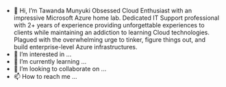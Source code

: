 - 👋 Hi, I’m Tawanda Munyuki Obsessed Cloud Enthusiast with an impressive Microsoft Azure home lab. Dedicated IT Support professional with 2+ years of experience providing unforgettable experiences to clients while maintaining an addiction to learning Cloud technologies. Plagued with the overwhelming urge to tinker, figure things out, and build enterprise-level Azure infrastructures. 
- 👀 I’m interested in ...
- 🌱 I’m currently learning ...
- 💞️ I’m looking to collaborate on ...
- 📫 How to reach me ...

<!---
TawandaM-1/TawandaM-1 is a ✨ special ✨ repository because its `README.md` (this file) appears on your GitHub profile.
You can click the Preview link to take a look at your changes.
--->
